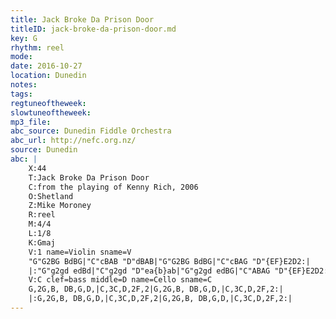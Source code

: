 ```yaml
---
title: Jack Broke Da Prison Door
titleID: jack-broke-da-prison-door.md
key: G
rhythm: reel
mode:
date: 2016-10-27
location: Dunedin
notes:
tags:
regtuneoftheweek:
slowtuneoftheweek:
mp3_file:
abc_source: Dunedin Fiddle Orchestra
abc_url: http://nefc.org.nz/
source: Dunedin
abc: |
    X:44
    T:Jack Broke Da Prison Door
    C:from the playing of Kenny Rich, 2006
    O:Shetland
    Z:Mike Moroney
    R:reel
    M:4/4
    L:1/8
    K:Gmaj
    V:1 name=Violin sname=V
    "G"G2BG BdBG|"C"cBAB "D"dBAB|"G"G2BG BdBG|"C"cBAG "D"{EF}E2D2:|
    |:"G"g2gd edBd|"C"g2gd "D"ea{b}ab|"G"g2gd edBG|"C"ABAG "D"{EF}E2D2:|]
    V:C clef=bass middle=D name=Cello sname=C
    G,2G,B, DB,G,D,|C,3C,D,2F,2|G,2G,B, DB,G,D,|C,3C,D,2F,2:|
    |:G,2G,B, DB,G,D,|C,3C,D,2F,2|G,2G,B, DB,G,D,|C,3C,D,2F,2:|
---
```

